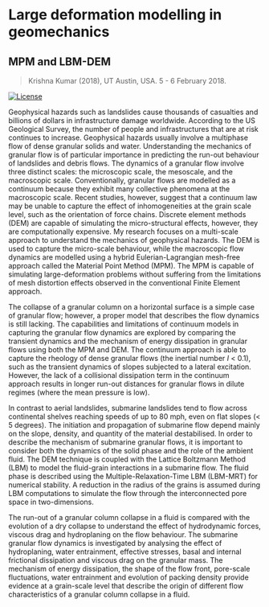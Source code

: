 # Large deformation modelling in geomechanics
## MPM and LBM-DEM
> Krishna Kumar (2018), UT Austin, USA. 5 - 6 February 2018.

[![License](https://img.shields.io/badge/license-cc--by--4.0-brightgreen.svg)](https://creativecommons.org/licenses/by/4.0/)

Geophysical hazards such as landslides cause thousands of casualties and billions of dollars in infrastructure damage worldwide. According to the US Geological Survey, the number of people and infrastructures that are at risk continues to increase. Geophysical hazards usually involve a multiphase flow of dense granular solids and water. Understanding the mechanics of granular flow is of particular importance in predicting the run-out behaviour of landslides and debris flows. The dynamics of a granular flow involve three distinct scales: the microscopic scale, the mesoscale, and the macroscopic scale. Conventionally, granular flows are modelled as a continuum because they exhibit many collective phenomena at the macroscopic scale. Recent studies, however, suggest that a continuum law may be unable to capture the effect of inhomogeneities at the grain scale level, such as the orientation of force chains. Discrete element methods (DEM) are capable of simulating the micro-structural effects, however, they are computationally expensive. My research focuses on a multi-scale approach to understand the mechanics of geophysical hazards. The DEM is used to capture the micro-scale behaviour, while the macroscopic flow dynamics are modelled using a hybrid Eulerian-Lagrangian mesh-free approach called the Material Point Method (MPM). The MPM is capable of simulating large-deformation problems without suffering from the limitations of mesh distortion effects observed in the conventional Finite Element approach. 

The collapse of a granular column on a horizontal surface is a simple case of granular flow; however, a proper model that describes the flow dynamics is still lacking. The capabilities and limitations of continuum models in capturing the granular flow dynamics are explored by comparing the transient dynamics and the mechanism of energy dissipation in granular flows using both the MPM and DEM. The continuum approach is able to capture the rheology of dense granular flows (the inertial number _I_ < 0.1), such as the transient dynamics of slopes subjected to a lateral excitation. However, the lack of a collisional dissipation term in the continuum approach results in longer run-out distances for granular flows in dilute regimes (where the mean pressure is low). 

In contrast to aerial landslides, submarine landslides tend to flow across continental shelves reaching speeds of up to 80 mph, even on flat slopes (< 5 degrees). The initiation and propagation of submarine flow depend mainly on the slope, density, and quantity of the material destabilised. In order to describe the mechanism of submarine granular flows, it is important to consider both the dynamics of the solid phase and the role of the ambient fluid. The DEM technique is coupled with the Lattice Boltzmann Method (LBM) to model the fluid-grain interactions in a submarine flow. The fluid phase is described using the Multiple-Relaxation-Time LBM (LBM-MRT) for numerical stability. A reduction in the radius of the grains is assumed during LBM computations to simulate the flow through the interconnected pore space in two-dimensions. 

The run-out of a granular column collapse in a fluid is compared with the evolution of a dry collapse to understand the effect of hydrodynamic forces, viscous drag and hydroplaning on the flow behaviour. The submarine granular flow dynamics is investigated by analysing the effect of hydroplaning, water entrainment, effective stresses, basal and internal frictional dissipation and viscous drag on the granular mass. The mechanism of energy dissipation, the shape of the flow front, pore-scale fluctuations, water entrainment and evolution of packing density provide evidence at a grain-scale level that describe the origin of different flow characteristics of a granular column collapse in a fluid. 

